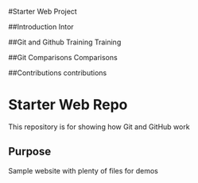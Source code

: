 
#Starter Web Project

##Introduction
Intor

##Git and Github Training
Training

##Git Comparisons
Comparisons

##Contributions
contributions

# Starter Web Repo

This repository is for showing how Git and GitHub work

## Purpose

Sample website with plenty of files for demos